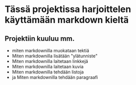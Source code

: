 # Tässä projektissa harjoittelen käyttämään markdown kieltä 

## Projektiin kuuluu mm.
* miten markdownilla muokataan tektiä
* Miten markdownilla lisätään "ylätunniste"
* Miten markdownilla laitetaan linkkejä
* Miten markdownilla laitetaan kuvia
* Miten markdownilla tehdään listoja
* ja Miten markdownilla tehdään paragraafi
